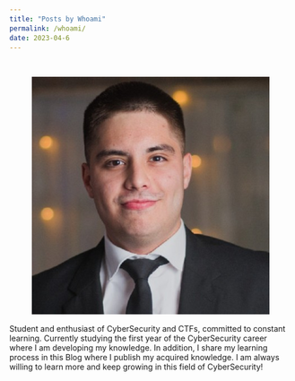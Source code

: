 ```yaml
---
title: "Posts by Whoami"
permalink: /whoami/
date: 2023-04-6
---
```

<br>

<p align="center">
<img src="/assets/images/whoami/foto.jpg">
</p>


Student and enthusiast of CyberSecurity and CTFs, committed to constant learning.
Currently studying the first year of the CyberSecurity career where I am developing my knowledge.
In addition, I share my learning process in this Blog where I publish my acquired knowledge.
I am always willing to learn more and keep growing in this field of CyberSecurity!
